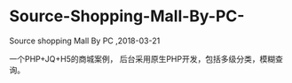 # Source-Shopping-Mall-By-PC-
Source shopping Mall By PC ,2018-03-21


一个PHP+JQ+H5的商城案例， 后台采用原生PHP开发，包括多级分类，模糊查询。
